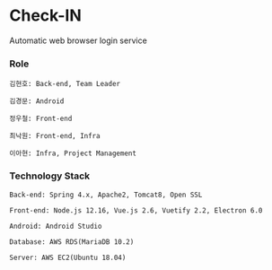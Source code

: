 # Check-IN
Automatic web browser login service

### Role
```
김현호: Back-end, Team Leader

김경문: Android

정우철: Front-end

최낙원: Front-end, Infra

이아현: Infra, Project Management
```

### Technology Stack
```
Back-end: Spring 4.x, Apache2, Tomcat8, Open SSL

Front-end: Node.js 12.16, Vue.js 2.6, Vuetify 2.2, Electron 6.0

Android: Android Studio

Database: AWS RDS(MariaDB 10.2)

Server: AWS EC2(Ubuntu 18.04)
```
